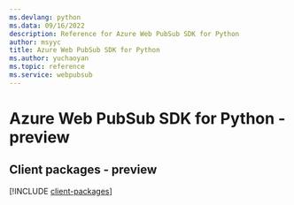 ```yaml
---
ms.devlang: python
ms.data: 09/16/2022
description: Reference for Azure Web PubSub SDK for Python
author: msyyc
title: Azure Web PubSub SDK for Python
ms.author: yuchaoyan
ms.topic: reference
ms.service: webpubsub
---
```

# Azure Web PubSub SDK for Python - preview

## Client packages - preview
[!INCLUDE [client-packages](web-pubsub-client-index.md)]